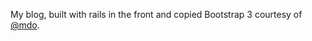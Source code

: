 My blog, built with rails in the front and copied Bootstrap 3 courtesy of [@mdo](https://twitter.com/mdo).